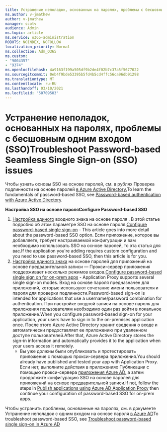 ```yaml
---
title: Устранение неполадок, основанных на паролях, проблемы с бесшовным одним входом (SSO)
ms.author: v-jmathew
author: v-jmathew
manager: scotv
audience: Admin
ms.topic: article
ms.service: o365-administration
ROBOTS: NOINDEX, NOFOLLOW
localization_priority: Normal
ms.collection: Adm_O365
ms.custom:
- "9004357"
- "9374"
ms.openlocfilehash: 4a9163f199a505df9b2de4f02b7c37a5f5677022
ms.sourcegitcommit: 0eb4f9bde53395b5fd4b5cd4ffc56ca96db91298
ms.translationtype: MT
ms.contentlocale: ru-RU
ms.lasthandoff: 03/10/2021
ms.locfileid: "50709503"
---
```

# <a name="troubleshoot-password-based-seamless-single-sign-on-sso-issues"></a><span data-ttu-id="e75a3-102">Устранение неполадок, основанных на паролях, проблемы с бесшовным одним входом (SSO)</span><span class="sxs-lookup"><span data-stu-id="e75a3-102">Troubleshoot Password-based Seamless Single Sign-on (SSO) issues</span></span>

<span data-ttu-id="e75a3-103">Чтобы узнать основы SSO на основе паролей, см. в рублях Проверка подлинности на основе паролей [в Azure Active Directory.](https://docs.microsoft.com/azure/active-directory/fundamentals/auth-password-based-sso)</span><span class="sxs-lookup"><span data-stu-id="e75a3-103">To learn the fundamentals of password-based SSO, see [Password-based authentication with Azure Active Directory](https://docs.microsoft.com/azure/active-directory/fundamentals/auth-password-based-sso).</span></span>

<span data-ttu-id="e75a3-104">**Настройка SSO на основе пароля**</span><span class="sxs-lookup"><span data-stu-id="e75a3-104">**Configure Password-based SSO**</span></span>

1. <span data-ttu-id="e75a3-105">[Настройка единого](https://docs.microsoft.com/azure/active-directory/manage-apps/configure-password-single-sign-on-non-gallery-applications) входного знака на основе пароля . В этой статье подробно об этом параметре SSO на основе пароля.</span><span class="sxs-lookup"><span data-stu-id="e75a3-105">[Configure password-based single sign-on](https://docs.microsoft.com/azure/active-directory/manage-apps/configure-password-single-sign-on-non-gallery-applications) - This article goes into more detail about the password-based SSO option.</span></span> <span data-ttu-id="e75a3-106">Если приложение, которое вы добавляете, требует настраиваемой конфигурации и вам необходимо использовать SSO на основе паролей, то эта статья для вас.</span><span class="sxs-lookup"><span data-stu-id="e75a3-106">If the application you're adding requires custom configuration and you need to use password-based SSO, then this article is for you.</span></span>
2. <span data-ttu-id="e75a3-107">[Настройка единого знака](https://docs.microsoft.com/azure/active-directory/manage-apps/application-proxy-configure-single-sign-on-password-vaulting) на основе паролей для приложений на основе предварительной записи — Прокси-сервер приложения поддерживает несколько режимов входов.</span><span class="sxs-lookup"><span data-stu-id="e75a3-107">[Configure password-based single sign on for on-prem apps](https://docs.microsoft.com/azure/active-directory/manage-apps/application-proxy-configure-single-sign-on-password-vaulting) - Application Proxy supports several single sign-on modes.</span></span> <span data-ttu-id="e75a3-108">Вход на основе пароля предназначен для приложений, которые используют сочетание имени пользователя и пароля для проверки подлинности.</span><span class="sxs-lookup"><span data-stu-id="e75a3-108">Password-based sign-on is intended for applications that use a username/password combination for authentication.</span></span> <span data-ttu-id="e75a3-109">При настройке входной записи на основе пароля для приложения пользователям необходимо один раз войти в локальное приложение.</span><span class="sxs-lookup"><span data-stu-id="e75a3-109">When you configure password-based sign-on for your application, your users have to sign in to the on-premises application once.</span></span> <span data-ttu-id="e75a3-110">После этого Azure Active Directory хранит сведения о входе и автоматически предоставляет ее приложению при удаленном доступе пользователей.</span><span class="sxs-lookup"><span data-stu-id="e75a3-110">After that, Azure Active Directory stores the sign-in information and automatically provides it to the application when your users access it remotely.</span></span>
    - <span data-ttu-id="e75a3-111">Вы уже должны были опубликовать и протестировать приложение с помощью прокси-сервера приложения.</span><span class="sxs-lookup"><span data-stu-id="e75a3-111">You should already have published and tested your app with Application Proxy.</span></span> <span data-ttu-id="e75a3-112">Если нет, выполните действия в приложениях Публикации с помощью прокси-сервера [приложения Azure AD,](https://docs.microsoft.com/azure/active-directory/manage-apps/application-proxy-add-on-premises-application) а затем продолжите конфигурацию SSO на основе паролей для приложений на основе предварительной записи.</span><span class="sxs-lookup"><span data-stu-id="e75a3-112">If not, follow the steps in [Publish applications using Azure AD Application Proxy](https://docs.microsoft.com/azure/active-directory/manage-apps/application-proxy-add-on-premises-application) then continue your configuration of password-based SSO for on-prem apps.</span></span>

<span data-ttu-id="e75a3-113">Чтобы устранить проблемы, основанные на паролях, см. в документе Устранение неполадок с одним входом на основе пароля [в Azure AD](https://docs.microsoft.com/azure/active-directory/manage-apps/troubleshoot-password-based-sso)</span><span class="sxs-lookup"><span data-stu-id="e75a3-113">To troubleshoot password-based SSO, see [Troubleshoot password-based single sign-on in Azure AD](https://docs.microsoft.com/azure/active-directory/manage-apps/troubleshoot-password-based-sso)</span></span>
